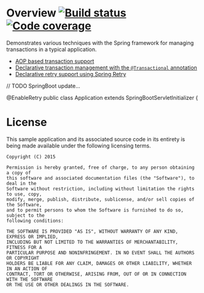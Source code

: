 # Overview [![Build status](https://drone.io/github.com/manish-in-java/spring-data-transaction/status.png)](https://drone.io/github.com/manish-in-java/spring-data-transaction/latest) [![Code coverage](https://coveralls.io/repos/manish-in-java/spring-data-transaction/badge.svg?branch=master)](https://coveralls.io/r/manish-in-java/spring-data-transaction?branch=master)
Demonstrates various techniques with the Spring framework for managing transactions
in a typical application.

* [AOP based transaction support](src/main/resources/springServiceContext.xml)
* [Declarative transaction management with the `@Transactional` annotation](src/main/java/org/example/service/BillingService.java)
* [Declarative retry support using Spring Retry](src/main/java/org/example/service/BillingService.java)

// TODO SpringBoot update...

@EnableRetry
public class Application extends SpringBootServletInitializer {


# License
This sample application and its associated source code in its entirety is being made
available under the following licensing terms.

    Copyright (C) 2015

    Permission is hereby granted, free of charge, to any person obtaining a copy of
    this software and associated documentation files (the "Software"), to deal in the
    Software without restriction, including without limitation the rights to use, copy,
    modify, merge, publish, distribute, sublicense, and/or sell copies of the Software,
    and to permit persons to whom the Software is furnished to do so, subject to the
    following conditions:

    THE SOFTWARE IS PROVIDED "AS IS", WITHOUT WARRANTY OF ANY KIND, EXPRESS OR IMPLIED,
    INCLUDING BUT NOT LIMITED TO THE WARRANTIES OF MERCHANTABILITY, FITNESS FOR A
    PARTICULAR PURPOSE AND NONINFRINGEMENT. IN NO EVENT SHALL THE AUTHORS OR COPYRIGHT
    HOLDERS BE LIABLE FOR ANY CLAIM, DAMAGES OR OTHER LIABILITY, WHETHER IN AN ACTION OF
    CONTRACT, TORT OR OTHERWISE, ARISING FROM, OUT OF OR IN CONNECTION WITH THE SOFTWARE
    OR THE USE OR OTHER DEALINGS IN THE SOFTWARE.
